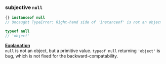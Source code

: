 ### subjective `null`

```js
{} instanceof null
// Uncaught TypeError: Right-hand side of 'instanceof' is not an object
```

```js
typeof null
// 'object'
```

**[Explanation](https://stackoverflow.com/a/7968470)**<br/>
`null` is not an object, but a primitive value. `typeof null` returning `'object'` is bug, which is not fixed for the backward-compatability.
